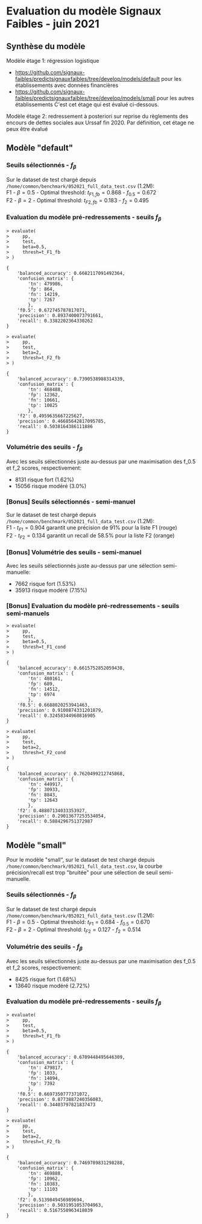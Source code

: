 Evaluation du modèle Signaux Faibles - juin 2021
=== 

## Synthèse du modèle

Modèle étage 1: régression logistique
- https://github.com/signaux-faibles/predictsignauxfaibles/tree/develop/models/default pour les établissements avec données financières
- https://github.com/signaux-faibles/predictsignauxfaibles/tree/develop/models/small pour les autres établissements
C'est cet étage qui est évalué ci-dessous.

Modèle étage 2: redressement à posteriori sur reprise du règlements des encours de dettes sociales aux Urssaf fin 2020. Par définition, cet étage ne peux être évalué

## Modèle "default"

### Seuils sélectionnés - $f_{\beta}$

Sur le dataset de test chargé depuis `/home/common/benchmark/052021_full_data_test.csv` (1.2M):<br>
F1 - $\beta=0.5$ - Optimal threshold: $t_{F1,fb}=0.868$ - $f_{0.5}=0.672$<br>
F2 - $\beta=2$ - Optimal threshold: $t_{F2,fb}=0.183$ - $f_{2}=0.495$

### Evaluation du modèle pré-redressements - seuils $f_{\beta}$
```
> evaluate(
>     pp,
>     test,
>     beta=0.5,
>     thresh=t_F1_fb
> )

{
    'balanced_accuracy': 0.6682117091492364,
    'confusion_matrix': {
    	'tn': 479986,
    	'fp': 864,
    	'fn': 14219,
    	'tp': 7267
    	},
    'f0.5': 0.672745787817071,
    'precision': 0.8937400073791661,
    'recall': 0.3382202364330262
}
```

```
> evaluate(
>     pp,
>     test,
>     beta=2,
>     thresh=t_F2_fb
> )

{
    'balanced_accuracy': 0.7390538988314339,
    'confusion_matrix': {
    	'tn': 468488,
    	'fp': 12362,
    	'fn': 10661,
    	'tp': 10825
    	},
    'f2': 0.4959635667225627,
    'precision': 0.46685642817095785,
    'recall': 0.5038164386111886
}
```

### Volumétrie des seuils - $f_{\beta}$
Avec les seuils sélectionnés juste au-dessus par une maximisation des f_0.5 et f_2 scores, respectivement:
- 8131 risque fort (1.62%)
- 15056 risque modéré (3.0%)


### [Bonus] Seuils sélectionnés - semi-manuel
Sur le dataset de test chargé depuis `/home/common/benchmark/052021_full_data_test.csv` (1.2M):<br>
F1 - $t_{F1}=0.904$ garantit une précision de 91% pour la liste F1 (rouge)<br>
F2 - $t_{F2}=0.134$ garantit un recall de 58.5% pour la liste F2 (orange)

### [Bonus] Volumétrie des seuils - semi-manuel
Avec les seuils sélectionnés juste au-dessus par une sélection semi-manuelle:
- 7662 risque fort (1.53%)
- 35913 risque modéré (7.15%)

### [Bonus] Evaluation du modèle pré-redressements - seuils semi-manuels
```
> evaluate(
>     pp,
>     test,
>     beta=0.5,
>     thresh=t_F1_cond
> )

{
	'balanced_accuracy': 0.6615752852059438,
	'confusion_matrix': {
		'tn': 480161,
		'fp': 689,
		'fn': 14512,
		'tp': 6974
		},
	'f0.5': 0.6688020253941463,
	'precision': 0.9100874331201879,
	'recall': 0.32458344968816905
}
```

```
> evaluate(
>     pp,
>     test,
>     beta=2,
>     thresh=t_F2_cond
> )

{
	'balanced_accuracy': 0.7620499212745868,
	'confusion_matrix': {
		'tn': 449917,
		'fp': 30933,
		'fn': 8843,
		'tp': 12643
		},
	'f2': 0.48807134033353927,
	'precision': 0.29013677253534054,
	'recall': 0.5884296751372987
}
```



## Modèle "small"

Pour le modèle "small“, sur le dataset de test chargé depuis `/home/common/benchmark/052021_full_data_test.csv`, la courbe précision/recall est trop "bruitée" pour une sélection de seuil semi-manuelle.

### Seuils sélectionnés - $f_{\beta}$

Sur le dataset de test chargé depuis `/home/common/benchmark/052021_full_data_test.csv` (1.2M):<br>
F1 - $\beta=0.5$ - Optimal threshold: $t_{F1}=0.684$ - $f_{0.5}=0.670$<br>
F2 - $\beta=2$ - Optimal threshold: $t_{F2}=0.127$ - $f_{2}=0.514$

### Volumétrie des seuils - $f_{\beta}$
Avec les seuils sélectionnés juste au-dessus par une maximisation des f_0.5 et f_2 scores, respectivement:
- 8425 risque fort (1.68%)
- 13640 risque modéré (2.72%)

### Evaluation du modèle pré-redressements - seuils $f_{\beta}$
```
> evaluate(
>     pp,
>     test,
>     beta=0.5,
>     thresh=t_F1_fb
> )

{
	'balanced_accuracy': 0.6709448495646309,
	'confusion_matrix': {
		'tn': 479817,
		'fp': 1033,
		'fn': 14094,
		'tp': 7392
		},
	'f0.5': 0.6697350777371072,
	'precision': 0.8773887240356083,
	'recall': 0.34403797821837473
}
```

```
> evaluate(
>     pp,
>     test,
>     beta=2,
>     thresh=t_F2_fb
> )

{
	'balanced_accuracy': 0.7469789831298288,
	'confusion_matrix': {
		'tn': 469888,
		'fp': 10962,
		'fn': 10383,
		'tp': 11103
		},
	'f2': 0.5139849456989694,
	'precision': 0.5031951053704963,
	'recall': 0.5167550963418039
}
```